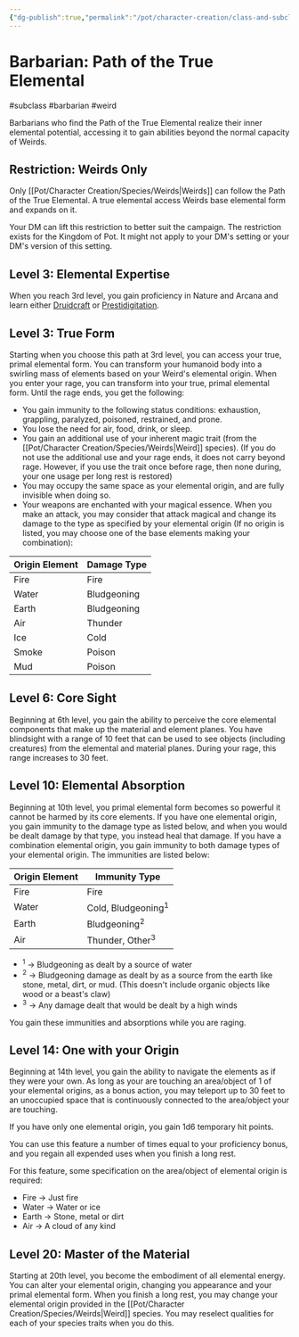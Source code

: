 ```yaml
---
{"dg-publish":true,"permalink":"/pot/character-creation/class-and-subclasses/elemental-barbarian/"}
---
```


# Barbarian: Path of the True Elemental
#subclass #barbarian #weird 

Barbarians who find the Path of the True Elemental realize their inner elemental potential, accessing it to gain abilities beyond the normal capacity of Weirds.

## Restriction: Weirds Only
Only [[Pot/Character Creation/Species/Weirds\|Weirds]] can follow the Path of the True Elemental. A true elemental access Weirds base elemental form and expands on it.

Your DM can lift this restriction to better suit the campaign. The restriction exists for the Kingdom of Pot. It might not apply to your DM's setting or your DM's version of this setting.

## Level 3: Elemental Expertise
When you reach 3rd level, you gain proficiency in Nature and Arcana and learn either [Druidcraft](https://dnd5e.wikidot.com/spell:druidcraft) or [Prestidigitation](https://dnd5e.wikidot.com/spell:prestidigitation).

## Level 3: True Form
Starting when you choose this path at 3rd level, you can access your true, primal elemental form. You can transform your humanoid body into a swirling mass of elements based on your Weird's elemental origin. When you enter your rage, you can transform into your true, primal elemental form. Until the rage ends, you get the following:
- You gain immunity to the following status conditions: exhaustion, grappling, paralyzed, poisoned, restrained, and prone. 
- You lose the need for air, food, drink, or sleep.
- You gain an additional use of your inherent magic trait (from the [[Pot/Character Creation/Species/Weirds\|Weird]] species). (If you do not use the additional use and your rage ends, it does not carry beyond rage. However, if you use the trait once before rage, then none during, your one usage per long rest is restored)
- You may occupy the same space as your elemental origin, and are fully invisible when doing so.
- Your weapons are enchanted with your magical essence. When you make an attack, you may consider that attack magical and change its damage to the type as specified by your elemental origin (If no origin is listed, you may choose one of the base elements making your combination):

| **Origin Element** | **Damage Type** |
| ------------------ | --------------- |
| Fire               | Fire            |
| Water              | Bludgeoning     |
| Earth              | Bludgeoning     |
| Air                | Thunder         |
| Ice                | Cold            |
| Smoke              | Poison          |
| Mud                | Poison          |


## Level 6: Core Sight
Beginning at 6th level, you gain the ability to perceive the core elemental components that make up the material and element planes. You have blindsight with a range of 10 feet that can be used to see objects (including creatures) from the elemental and material planes. During your rage, this range increases to 30 feet.


## Level 10: Elemental Absorption
Beginning at 10th level, you primal elemental form becomes so powerful it cannot be harmed by its core elements. If you have one elemental origin, you gain immunity to the damage type as listed below, and when you would be dealt damage by that type, you instead heal that damage. If you have a combination elemental origin, you gain immunity to both damage types of your elemental origin. The immunities are listed below:

| **Origin Element** | **Immunity Type**             |
| ------------------ | ----------------------------- |
| Fire               | Fire                          |
| Water              | Cold, Bludgeoning<sup>1</sup> |
| Earth              | Bludgeoning<sup>2</sup>       |
| Air                | Thunder, Other<sup>3</sup>    |
- <sup>1</sup> -> Bludgeoning as dealt by a source of water
- <sup>2</sup> -> Bludgeoning damage as dealt by as a source from the earth like stone, metal, dirt, or mud. (This doesn't include organic objects like wood or a beast's claw)
- <sup>3</sup> -> Any damage dealt that would be dealt by a high winds

You gain these immunities and absorptions while you are raging. 

## Level 14: One with your Origin
Beginning at 14th level, you gain the ability to navigate the elements as if they were your own. As long as your are touching an area/object of 1 of your elemental origins, as a bonus action, you may teleport up to 30 feet to an unoccupied space that is continuously connected to the area/object your are touching.

If you have only one elemental origin, you gain 1d6 temporary hit points.

You can use this feature a number of times equal to your proficiency bonus, and you regain all expended uses when you finish a long rest.

For this feature, some specification on the area/object of elemental origin is required:
- Fire -> Just fire
- Water -> Water or ice
- Earth -> Stone, metal or dirt
- Air -> A cloud of any kind 

## Level 20: Master of the Material
Starting at 20th level, you become the embodiment of all elemental energy. You can alter your elemental origin, changing you appearance and your primal elemental form. When you finish a long rest, you may change your elemental origin provided in the [[Pot/Character Creation/Species/Weirds\|Weird]] species. You may reselect qualities for each of your species traits when you do this.